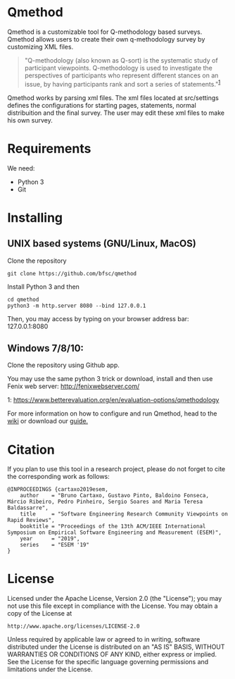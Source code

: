 # Qmethod

Qmethod is a customizable tool for Q-methodology based surveys.
Qmethod allows users to create their own q-methodology survey by customizing XML files. 

>"Q-methodology (also known as Q-sort) is the systematic study of participant viewpoints. Q-methodology is used to investigate the perspectives of participants who represent different stances on an issue, by having participants rank and sort a series of statements."<sup>[1](#qme)</sup>

Qmethod works by parsing xml files. The xml files located at src/settings defines the configurations for starting pages, statements, normal distribuition and the final survey. The user may edit these xml files to make his own survey.

# Requirements

We need:

* Python 3
* Git

# Installing

## UNIX based systems (GNU/Linux, MacOS)

Clone the repository

```
git clone https://github.com/bfsc/qmethod
```

Install Python 3 and then

```
cd qmethod
python3 -m http.server 8080 --bind 127.0.0.1 
```
Then, you may access by typing on your browser address bar: 127.0.0.1:8080

## Windows 7/8/10:

Clone the repository using Github app.

You may use the same python 3 trick or download, install and then use Fenix web server: http://fenixwebserver.com/

<a name="qme">1</a>: https://www.betterevaluation.org/en/evaluation-options/qmethodology


For more information on how to configure and run Qmethod, head to the [wiki](https://github.com/bfsc/qmethod/wiki) or
download our [guide.](https://github.com/bfsc/qmethod/blob/res/res/getting-started.pdf)

# Citation

If you plan to use this tool in a research project, please do not forget to cite the corresponding work as follows:

```
@INPROCEEDINGS {cartaxo2019esem,
    author    = "Bruno Cartaxo, Gustavo Pinto, Baldoino Fonseca, Márcio Ribeiro, Pedro Pinheiro, Sergio Soares and Maria Teresa Baldassarre",
    title     = "Software Engineering Research Community Viewpoints on Rapid Reviews",
    booktitle = "Proceedings of the 13th ACM/IEEE International Symposium on Empirical Software Engineering and Measurement (ESEM)",
    year      = "2019",
    series    = "ESEM '19"
}
```

# License  
Licensed under the Apache License, Version 2.0 (the "License");
you may not use this file except in compliance with the License.
You may obtain a copy of the License at

    http://www.apache.org/licenses/LICENSE-2.0

Unless required by applicable law or agreed to in writing, software
distributed under the License is distributed on an "AS IS" BASIS,
WITHOUT WARRANTIES OR CONDITIONS OF ANY KIND, either express or implied.
See the License for the specific language governing permissions and
limitations under the License.

